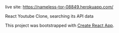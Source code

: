
live site: https://nameless-tor-08849.herokuapp.com/


React Youtube Clone, searching its API data 



This project was bootstrapped with [Create React App](https://github.com/facebook/create-react-app).
